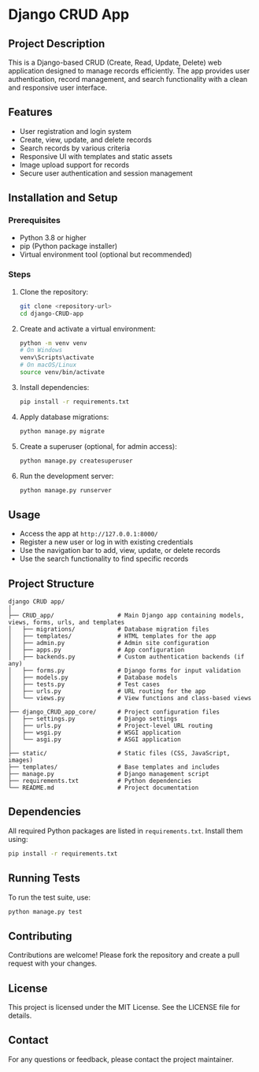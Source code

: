 # Django CRUD App

## Project Description
This is a Django-based CRUD (Create, Read, Update, Delete) web application designed to manage records efficiently. The app provides user authentication, record management, and search functionality with a clean and responsive user interface.

## Features
- User registration and login system
- Create, view, update, and delete records
- Search records by various criteria
- Responsive UI with templates and static assets
- Image upload support for records
- Secure user authentication and session management

## Installation and Setup

### Prerequisites
- Python 3.8 or higher
- pip (Python package installer)
- Virtual environment tool (optional but recommended)

### Steps
1. Clone the repository:
   ```bash
   git clone <repository-url>
   cd django-CRUD-app
   ```

2. Create and activate a virtual environment:
   ```bash
   python -m venv venv
   # On Windows
   venv\Scripts\activate
   # On macOS/Linux
   source venv/bin/activate
   ```

3. Install dependencies:
   ```bash
   pip install -r requirements.txt
   ```

4. Apply database migrations:
   ```bash
   python manage.py migrate
   ```

5. Create a superuser (optional, for admin access):
   ```bash
   python manage.py createsuperuser
   ```

6. Run the development server:
   ```bash
   python manage.py runserver
   ```

## Usage
- Access the app at `http://127.0.0.1:8000/`
- Register a new user or log in with existing credentials
- Use the navigation bar to add, view, update, or delete records
- Use the search functionality to find specific records

## Project Structure
```
django CRUD app/
│
├── CRUD_app/                  # Main Django app containing models, views, forms, urls, and templates
│   ├── migrations/            # Database migration files
│   ├── templates/             # HTML templates for the app
│   ├── admin.py               # Admin site configuration
│   ├── apps.py                # App configuration
│   ├── backends.py            # Custom authentication backends (if any)
│   ├── forms.py               # Django forms for input validation
│   ├── models.py              # Database models
│   ├── tests.py               # Test cases
│   ├── urls.py                # URL routing for the app
│   └── views.py               # View functions and class-based views
│
├── django_CRUD_app_core/      # Project configuration files
│   ├── settings.py            # Django settings
│   ├── urls.py                # Project-level URL routing
│   ├── wsgi.py                # WSGI application
│   └── asgi.py                # ASGI application
│
├── static/                    # Static files (CSS, JavaScript, images)
├── templates/                 # Base templates and includes
├── manage.py                  # Django management script
├── requirements.txt           # Python dependencies
└── README.md                  # Project documentation
```

## Dependencies
All required Python packages are listed in `requirements.txt`. Install them using:
```bash
pip install -r requirements.txt
```

## Running Tests
To run the test suite, use:
```bash
python manage.py test
```

## Contributing
Contributions are welcome! Please fork the repository and create a pull request with your changes.

## License
This project is licensed under the MIT License. See the LICENSE file for details.

## Contact
For any questions or feedback, please contact the project maintainer.
